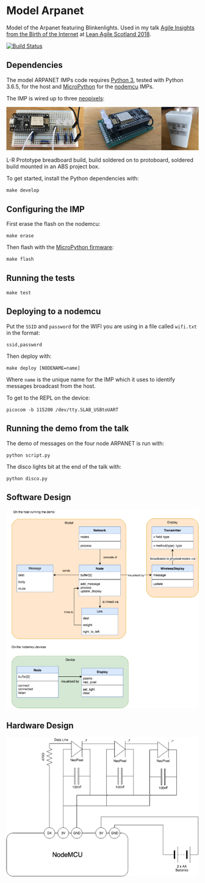 # Model Arpanet

Model of the Arpanet featuring Blinkenlights.  Used in my talk [Agile Insights from the Birth of the Internet](https://speakerdeck.com/worldofchris/agile-insights-from-the-birth-of-the-internet) at [Lean Agile Scotland 2018](http://leanagile.scot/2018/sessions/index.php?session=102).

[![Build Status](https://travis-ci.org/worldofchris/model-arpanet.svg?branch=master)](https://travis-ci.org/worldofchris/model-arpanet)

## Dependencies

The model ARPANET IMPs code requires [Python 3](https://www.python.org/), tested with Python 3.6.5, for the host and [MicroPython](https://micropython.org/) for the [nodemcu](http://nodemcu.com/index_en.html) IMPs. 

The IMP is wired up to three [neopixels](https://www.adafruit.com/product/1938):  

![Nodemcu IMPs](assets/imps.jpg)

L-R Prototype breadboard build, build soldered on to protoboard, soldered build mounted in an ABS project box.

To get started, install the Python dependencies with:

	make develop

## Configuring the IMP

First erase the flash on the nodemcu:

	make erase

Then flash with the [MicroPython firmware](https://docs.micropython.org/en/latest/esp8266/esp8266/tutorial/intro.html#getting-the-firmware):

	make flash
	
## Running the tests

	make test

## Deploying to a nodemcu

Put the `SSID` and `password` for the WIFI you are using in a file called `wifi.txt` in the format:

	ssid,password

Then deploy with:

	make deploy [NODENAME=name]

Where `name` is the unique name for the IMP which it uses to identify messages broadcast from the host.

To get to the REPL on the device:

	picocom -b 115200 /dev/tty.SLAB_USBtoUART

## Running the demo from the talk

The demo of messages on the four node ARPANET is run with:

	python script.py

The disco lights bit at the end of the talk with:

	python disco.py

## Software Design

![Domain Model](assets/domain-model.png)

## Hardware Design

![Circuit Diagram](assets/circuit-diagram.png)
